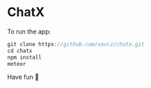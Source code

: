 # ChatX

To run the app:
```js
git clone https://github.com/xavcz/chatx.git
cd chatx
npm install
meteor
```

Have fun 🖖